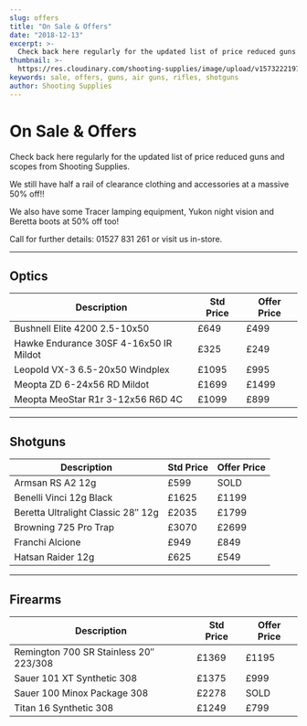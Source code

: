 ```yaml
---
slug: offers
title: "On Sale & Offers"
date: "2018-12-13"
excerpt: >-
  Check back here regularly for the updated list of price reduced guns from Shooting Supplies.
thumbnail: >-
  https://res.cloudinary.com/shooting-supplies/image/upload/v1573222197/misc/special-offers_ftxhmi_eqolxg.png
keywords: sale, offers, guns, air guns, rifles, shotguns
author: Shooting Supplies
---
```


# **On Sale & Offers**

Check back here regularly for the updated list of price reduced guns and scopes from Shooting Supplies.

We still have half a rail of clearance clothing and accessories at a massive 50% off!!

We also have some Tracer lamping equipment, Yukon night vision and Beretta boots at 50% off too!

Call for further details: 01527 831 261 or visit us in-store.

****

## **Optics**

| Description | Std Price | Offer Price |
|-------------|-----------|-------------|
| Bushnell Elite 4200 2.5-10x50 | £649 | £499 |
| Hawke Endurance 30SF 4-16x50 IR Mildot | £325 | £249 |
| Leopold VX-3 6.5-20x50 Windplex | £1095 | £995 |
| Meopta ZD 6-24x56 RD Mildot | £1699 | £1499 |
| Meopta MeoStar R1r 3-12x56 R6D 4C | £1099 | £899 |

****

## **Shotguns**

| Description                        | Std Price | Offer Price |
| ---------------------------------- | --------- | ----------- |
| Armsan RS A2 12g                   | £599      | SOLD       |
| Benelli Vinci 12g Black            | £1625     | £1199       |
| Beretta Ultralight Classic 28″ 12g | £2035     | £1799       |
| Browning 725 Pro Trap              | £3070     | £2699       |
| Franchi Alcione                    | £949      | £849        |
| Hatsan Raider 12g                  | £625      | £549        |

****

## **Firearms**

| Description                            | Std Price | Offer Price |
| -------------------------------------- | --------- | ----------- |
| Remington 700 SR Stainless 20″ 223/308 | £1369     | £1195       |
| Sauer 101 XT Synthetic 308             | £1375     | £999        |
| Sauer 100 Minox Package 308            | £2278     | SOLD      |
| Titan 16 Synthetic 308                 | £1249     | £799        |
